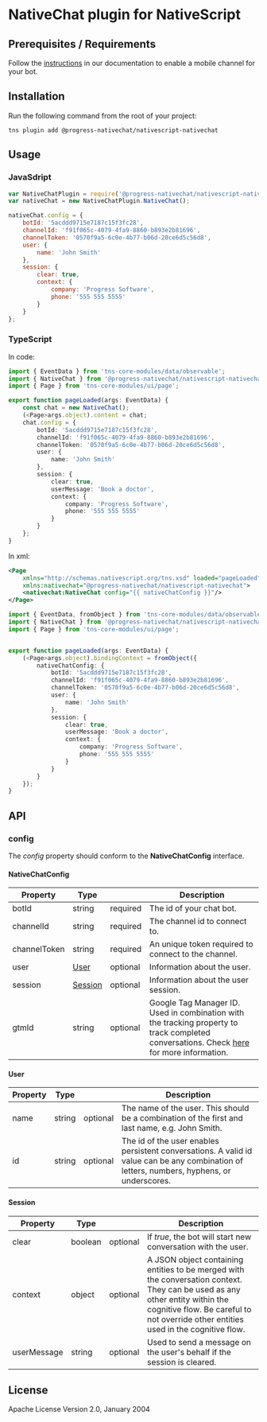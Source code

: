 # NativeChat plugin for NativeScript

## Prerequisites / Requirements

Follow the [instructions]() in our documentation to enable a mobile channel for your bot.

## Installation

Run the following command from the root of your project:

```
tns plugin add @progress-nativechat/nativescript-nativechat
```

## Usage

### JavaSdript

```javascript
var NativeChatPlugin = require('@progress-nativechat/nativescript-nativechat');
var nativeChat = new NativeChatPlugin.NativeChat();

nativeChat.config = {
    botId: '5acddd9715e7187c15f3fc28',
    channelId: 'f91f065c-4079-4fa9-8860-b893e2b81696',
    channelToken: '0570f9a5-6c0e-4b77-b06d-20ce6d5c56d8',
    user: {
        name: 'John Smith'
    },
    session: {
        clear: true,
        context: {
            company: 'Progress Software',
            phone: '555 555 5555'
        }
    }
};
```

### TypeScript

In code:

```typescript
import { EventData } from 'tns-core-modules/data/observable';
import { NativeChat } from '@progress-nativechat/nativescript-nativechat';
import { Page } from 'tns-core-modules/ui/page';

export function pageLoaded(args: EventData) {
    const chat = new NativeChat();
    (<Page>args.object).content = chat;
    chat.config = {
        botId: '5acddd9715e7187c15f3fc28',
        channelId: 'f91f065c-4079-4fa9-8860-b893e2b81696',
        channelToken: '0570f9a5-6c0e-4b77-b06d-20ce6d5c56d8',
        user: {
            name: 'John Smith'
        },
        session: {
            clear: true,
            userMessage: 'Book a doctor',
            context: {
                company: 'Progress Software',
                phone: '555 555 5555'
            }
        }
    };
}
```

In xml:

```xml
<Page
    xmlns="http://schemas.nativescript.org/tns.xsd" loaded="pageLoaded" class="page"
    xmlns:nativechat="@progress-nativechat/nativescript-nativechat">
    <nativechat:NativeChat config="{{ nativeChatConfig }}"/>
</Page>
```
```typescript
import { EventData, fromObject } from 'tns-core-modules/data/observable';
import { NativeChat } from '@progress-nativechat/nativescript-nativechat';
import { Page } from 'tns-core-modules/ui/page';


export function pageLoaded(args: EventData) {
    (<Page>args.object).bindingContext = fromObject({
        nativeChatConfig: {
            botId: '5acddd9715e7187c15f3fc28',
            channelId: 'f91f065c-4079-4fa9-8860-b893e2b81696',
            channelToken: '0570f9a5-6c0e-4b77-b06d-20ce6d5c56d8',
            user: {
                name: 'John Smith'
            },
            session: {
                clear: true,
                userMessage: 'Book a doctor',
                context: {
                    company: 'Progress Software',
                    phone: '555 555 5555'
                }
            }
        }
    });
}
```

## API

### config

The *config* property should conform to the **NativeChatConfig** interface.

#### NativeChatConfig

| Property | Type |  | Description |
| --- | --- | --- | --- |
| botId | string | required | The id of your chat bot. |
| channelId | string | required | The channel id to connect to. |
| channelToken | string | required | An unique token required to connect to the channel. |
| user | [User](#user) | optional | Information about the user. |
| session | [Session](#session) | optional | Information about the user session. |
| gtmId | string | optional | Google Tag Manager ID. Used in combination with the tracking property to track completed conversations. Check [here](https://docs.darvin.ai/docs/1.0/publishing/web/#gtmid-optional) for more information.|


#### User

| Property | Type |  | Description |
| --- | --- | --- | --- |
| name | string | optional | The name of the user. This should be a combination of the first and last name, e.g. John Smith. |
| id | string | optional | The id of the user enables persistent conversations. A valid id value can be any combination of letters, numbers, hyphens, or underscores. |

#### Session

| Property | Type |  | Description |
| --- | --- | --- | --- |
| clear | boolean | optional | If *true*, the bot will start new conversation with the user. |
| context | object | optional | A JSON object containing entities to be merged with the conversation context. They can be used as any other entity within the cognitive flow. Be careful to not override other entities used in the cognitive flow. |
| userMessage | string | optional | Used to send a message on the user's behalf if the session is cleared. |

## License

Apache License Version 2.0, January 2004
